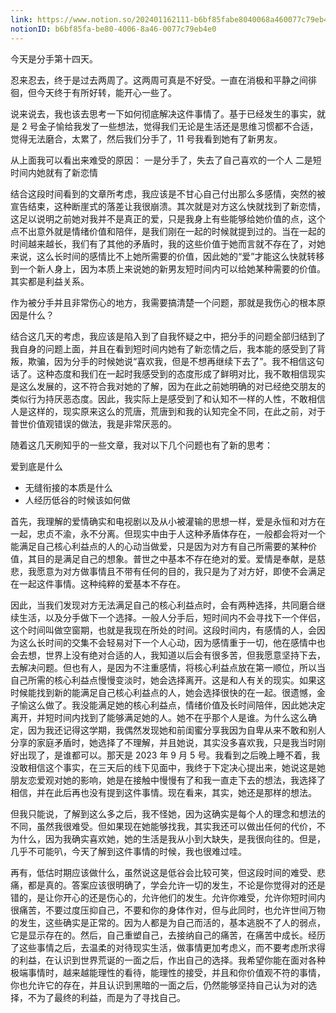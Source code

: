 ```yaml
---
link: https://www.notion.so/202401162111-b6bf85fabe8040068a460077c79eb4e0
notionID: b6bf85fa-be80-4006-8a46-0077c79eb4e0
---
```

今天是分手第十四天。

忍来忍去，终于是过去两周了。这两周可真是不好受。一直在消极和平静之间徘徊，但今天终于有所好转，能开心一些了。

说来说去，我也该去思考一下如何彻底解决这件事情了。基于已经发生的事实，就是 2 号金子愉给我发了一些想法，觉得我们无论是生活还是思维习惯都不合适，觉得无法磨合，太累了，然后我们分手了，11 号我看到她有了新男友。

从上面我可以看出来难受的原因： 一是分手了，失去了自己喜欢的一个人 二是短时间内她就有了新恋情

结合这段时间看到的文章所考虑，我应该是不甘心自己付出那么多感情，突然的被宣告结束，这种断崖式的落差让我很崩溃。其次就是对方这么快就找到了新恋情，这足以说明之前她对我并不是真正的爱，只是我身上有些能够给她价值的点，这个点不出意外就是情绪价值和陪伴，是我们刚在一起的时候就提到过的。当在一起的时间越来越长，我们有了其他的矛盾时，我的这些价值于她而言就不存在了，对她来说，这么长时间的感情比不上她所需要的价值，因此她的“爱”才能这么快就转移到一个新人身上，因为本质上来说她的新男友短时间内可以给她某种需要的价值。其实都是利益关系。

作为被分手并且非常伤心的地方，我需要搞清楚一个问题，那就是我伤心的根本原因是什么？

结合这几天的考虑，我应该是陷入到了自我怀疑之中，把分手的问题全部归结到了我自身的问题上面，并且在看到短时间内她有了新恋情之后，我本能的感受到了背叛，欺骗，因为分手的时候她说“喜欢我，但是不想再继续下去了”。我不相信这句话了。这种态度和我们在一起时我感受到的态度形成了鲜明对比，我不敢相信现实是这么发展的，这不符合我对她的了解，因为在此之前她明确的对已经绝交朋友的类似行为持厌恶态度。因此，我实际上是感受到了和认知不一样的人性，不敢相信人是这样的，现实原来这么的荒唐，荒唐到和我的认知完全不同，在此之前，对于普世价值观错误的做法，我是非常厌恶的。

随着这几天刷知乎的一些文章，我对以下几个问题也有了新的思考：

爱到底是什么

- 无缝衔接的本质是什么
- 人经历低谷的时候该如何做

首先，我理解的爱情确实和电视剧以及从小被灌输的思想一样，爱是永恒和对方在一起，忠贞不渝，永不分离。但现实中由于人这种矛盾体存在，一般都会将对一个能满足自己核心利益点的人的心动当做爱，只是因为对方有自己所需要的某种价值，其目的是满足自己的想象。普世之中基本不存在绝对的爱。爱情是奉献，是慈悲，我愿意为对方做事情且不带有任何的目的，我只是为了对方好，即使不会满足在一起这件事情。这种纯粹的爱基本不存在。

因此，当我们发现对方无法满足自己的核心利益点时，会有两种选择，共同磨合继续生活，以及分手做下一个选择。一般人分手后，短时间内不会寻找下一个伴侣，这个时间叫做空窗期，也就是我现在所处的时间。这段时间内，有感情的人，会因为这么长时间的交集不会轻易对下一个人心动，因为感情重于一切，他在感情中也会去想，世界上没有绝对合适的人，我知道以后会有很多苦，但我愿意坚持下去，去解决问题。但也有人，是因为不注重感情，将核心利益点放在第一顺位，所以当自己所需的核心利益点慢慢变淡时，她会选择离开。这是和人有关的现实。如果这时候能找到新的能满足自己核心利益点的人，她会选择很快的在一起。很遗憾，金子愉这么做了。我没能满足她的核心利益点，情绪价值及长时间陪伴，因此她决定离开，并短时间内找到了能够满足她的人。她不在乎那个人是谁。为什么这么确定，因为我还记得这学期，我偶然发现她和前闺蜜分享我因为自卑从来不敢和别人分享的家庭矛盾时，她选择了不理解，并且她说，其实没多喜欢我，只是我当时刚好出现了，是谁都可以。那天是 2023 年 9 月 5 号。我看到之后晚上睡不着，我没敢相信这个事实，在三天后的线下见面中，我终于下定决心提出来，她说这是她朋友恋爱观对她的影响，她是在接触中慢慢有了和我一直走下去的想法，我选择了相信，并在此后再也没有提到这件事情。现在看来，其实，她还是那样的想法。

但我只能说，了解到这么多之后，我不怪她，因为这确实是每个人的理念和想法的不同，虽然我很难受。但如果现在她能够找我，其实我还可以做出任何的代价，不为什么，因为我确实喜欢她，她的生活是我从小到大缺失，是我很向往的。但是，几乎不可能叭，今天了解到这件事情的时候，我也很难过哇。

再有，低估时期应该做什么，虽然说这是低谷会比较可笑，但这段时间的难受、悲痛，都是真的。答案应该很明确了，学会允许一切的发生，不论是你觉得对的还是错的，是让你开心的还是伤心的，允许他们的发生。允许你难受，允许你短时间内很痛苦，不要过度压抑自己，不要和你的身体作对，但与此同时，也允许世间万物的发生，这些确实是正常的。因为人都是为自己而活的，基本逃脱不了人的弱点，它是显示存在的。然后，自己重塑自己，去接纳自己的痛苦，在痛苦中成长。经历了这些事情之后，去温柔的对待现实生活，做事情更加考虑义，而不要考虑所求得的利益，在认识到世界荒诞的一面之后，作出自己的选择。我希望你能在面对各种极端事情时，越来越能理性的看待，能理性的接受，并且和你价值观不符的事情，你也允许它的存在，并且认识到黑暗的一面之后，仍然能够坚持自己认为对的选择，不为了最终的利益，而是为了寻找自己。